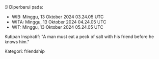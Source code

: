 ⏰ Diperbarui pada:
- WIB: Minggu, 13 Oktober 2024 03.24.05 UTC
- WITA: Minggu, 13 Oktober 2024 04.24.05 UTC
- WIT: Minggu, 13 Oktober 2024 05.24.05 UTC

Kutipan Inspiratif:
"A man must eat a peck of salt with his friend before he knows him."


Kategori: friendship

